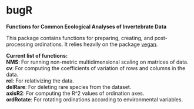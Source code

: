 # bugR
**Functions for Common Ecological Analyses of Invertebrate Data**

This package contains functions for preparing, creating, and post-processing ordinations. It relies heavily on the package [vegan](https://CRAN.R-project.org/package=vegan).

__Current list of functions:__  
__NMS__: For running non-metric multidimensional scaling on matrices of data.  
__cv__: For computing the coefficients of variation of rows and columns in the data.  
__rel__: For relativizing the data.  
__delRare__: For deleting rare species from the dataset.  
__axisR2__: For computing the R^2 values of ordination axes.   
__ordRotate__: For rotating ordinations according to environmental variables.